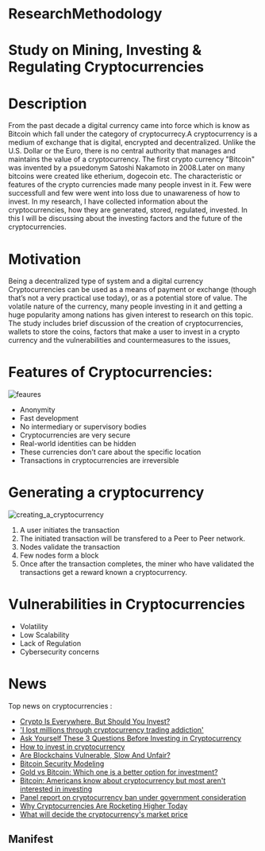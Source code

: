 # ResearchMethodology

# Study on Mining, Investing & Regulating Cryptocurrencies 

# Description
From the past decade a digital currency came into force which is know as Bitcoin which fall under the category of cryptocurrecy.A cryptocurrency is a medium of exchange that is digital, encrypted and decentralized. Unlike the U.S. Dollar or the Euro, there is no central authority that manages and maintains the value of a cryptocurrency. The first crypto currency "Bitcoin" was invented by a psuedonym Satoshi Nakamoto in 2008.Later on many bitcoins were created like etherium, dogecoin etc. The characteristic or features of the crypto currencies made many people invest in it. Few were successfull and few were went into loss due to unawareness of how to invest. In my research, I have collected information about the cryptocurrencies, how they are generated, stored, regulated, invested. In this I will be discussing about the investing factors and the future of the  cryptocurrencies. 

# Motivation
Being a decentralized type of system and a digital currency Cryptocurrencies can be used as a means of payment or exchange (though that’s not a very practical use today), or as a potential store of value. The volatile nature of the currency, many people investing in it and getting a huge popularity among nations has given interest to research on this topic. The study includes brief discussion of the creation of cryptocurrencies, wallets to store the coins, factors that make a user to invest in a crypto currency and the vulnerabilities and countermeasures to the issues,

# Features of Cryptocurrencies:
![feaures](https://user-images.githubusercontent.com/28043714/128649859-7c2ab3b8-eaec-4c4d-9ad9-fddd37638d53.jpg)


* Anonymity
* Fast development
* No intermediary or supervisory bodies
* Cryptocurrencies are very secure
* Real-world identities can be hidden
* These currencies don’t care about the specific location
* Transactions in cryptocurrencies are irreversible

# Generating a cryptocurrency
![creating_a_cryptocurrency](https://user-images.githubusercontent.com/28043714/128650193-8b686f12-3588-4556-8a3f-6cccbac8a772.png)
1. A user initiates the transaction
2. The initiated transaction will be transfered to a Peer to Peer network.
3. Nodes validate the transaction
4. Few nodes form a block
5. Once after the transaction completes, the miner who have validated the transactions get a reward known a cryptocurrency.

# Vulnerabilities in Cryptocurrencies
* Volatility
* Low Scalability
* Lack of Regulation
* Cybersecurity concerns

# News
Top news on cryptocurrencies :
* [Crypto Is Everywhere, But Should You Invest?](https://www.forbes.com/sites/robertfarrington/2021/01/18/crypto-is-everywhere-but-should-you-invest/?sh=6da1dbcc7e73)
* ['I lost millions through cryptocurrency trading addiction'](https://www.bbc.com/news/uk-scotland-57268024)
* [Ask Yourself These 3 Questions Before Investing in Cryptocurrency](https://www.fool.com/investing/2021/05/07/ask-yourself-these-3-questions-before-investing-in/)
* [How to invest in cryptocurrency](https://www.wealthprofessional.ca/investments/alternative-investments/how-to-invest-in-cryptocurrency/354490)
* [Are Blockchains Vulnerable, Slow And Unfair?](https://www.forbes.com/sites/forbestechcouncil/2021/07/12/are-blockchains-vulnerable-slow-and-unfai/?sh=33c9ed6712e6)
* [Bitcoin Security Modeling](https://seekingalpha.com/article/4417744-bitcoin-security-modeling)
* [Gold vs Bitcoin: Which one is a better option for investment?](https://economictimes.indiatimes.com/markets/cryptocurrency/gold-vs-bitcoin-which-one-is-a-better-option-for-investment/articleshow/85148997.cms)
* [Bitcoin: Americans know about cryptocurrency but most aren't interested in investing](https://finance.yahoo.com/news/bitcoin-risky-americans-poll-132536189.html)
* [Panel report on cryptocurrency ban under government consideration ](https://www.cnbctv18.com/cryptocurrency/panel-report-on-cryptocurrency-ban-under-government-consideration-10215851.htm)
* [Why Cryptocurrencies Are Rocketing Higher Today](https://www.fool.com/investing/2021/07/21/why-cryptocurrencies-are-rocketing-higher-today/)
* [What will decide the cryptocurrency's market price](https://www.livemint.com/market/cryptocurrency/what-will-decide-the-cryptocurrency-market-s-next-big-move-11626161720574.html)
## Manifest
